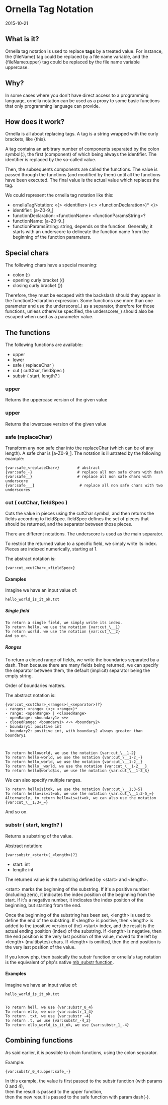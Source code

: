Ornella Tag Notation
=========================
2015-10-21





What is it?
---------------

Ornella tag notation is used to replace **tags** by a treated value.
For instance, the {fileName} tag could be replaced by a file name variable,
and the {fileName:upper} tag could be replaced by the file name variable uppercase.


Why?
-------

In some cases where you don't have direct access to a programming language, ornella notation can be used
as a proxy to some basic functions that only programming language can provide.



How does it work?
---------------------

Ornella is all about replacing tags.
A tag is a string wrapped with the curly brackets, like {this}.

A tag contains an arbitrary number of components separated by the colon symbol(:), 
the first (component) of which being always the identifier.
The identifier is replaced by the so-called value.

Then, the subsequents components are called the functions.
The value is passed through the functions (and modified by them) until all the functions have been executed.
The final value is the actual value which replaces the tag.


We could represent the ornella tag notation like this:

- ornellaTagNotation: \<{> \<identifier> (\<:> \<functionDeclaration>)*  \<}>
- identifier:  [a-Z0-9_]
- functionDeclaration: \<functionName> \<functionParamsString>?
- functionName:  [a-Z0-9_]
- functionParamsString: string, depends on the function. Generally, it starts with an underscore to delineate 
                            the function name from the beginning of the function parameters.




Special chars 
---------------------

The following chars have a special meaning:

- colon (:) 
- opening curly bracket ({)
- closing curly bracket (})

Therefore, they must be escaped with the backslash should they appear in the functionDeclaration expression.
Some functions use more than one parameter and use the underscore(\_) as a separator, therefore for those functions, 
unless otherwise specified, the underscore(\_) should also be escaped when used as a parameter value. 
 




The functions
---------------------

The following functions are available:

- upper
- lower
- safe ( replaceChar )
- cut ( cutChar, fieldSpec )
- substr ( start, length? )




### upper

Returns the uppercase version of the given value

### upper

Returns the lowercase version of the given value

### safe (replaceChar)

Transform any non safe char into the replaceChar (which can be of any length).
A safe char is [a-Z0-9_].
The notation is illustrated by the following example:

    {var:safe_<replaceChar>}        # abstract
    {var:safe_-}                    # replace all non safe chars with dash
    {var:safe__}                    # replace all non safe chars with underscore
    {var:safe___}                    # replace all non safe chars with two underscores



### cut ( cutChar, fieldSpec )

Cuts the value in pieces using the cutChar symbol, and then returns the fields according to fieldSpec.
fieldSpec defines the set of pieces that should be returned, and the separator between those pieces.

There are different notations.
The underscore is used as the main separator.

To restrict the returned value to a specific field, we simply write its index.
Pieces are indexed numerically, starting at 1.
    
The abstract notation is:
    
    {var:cut_<cutChar>_<fieldSpec>}
    
    
#### Examples     

Imagine we have an input value of: 

    hello_world_is_it_ok.txt


##### Single field


    To return a single field, we simply write its index.
    To return hello, we use the notation {var:cut_\__1}
    To return world, we use the notation {var:cut_\__2}
    And so on.
    

##### Ranges

To return a closed range of fields, we write the boundaries separated by a dash.
Then because there are many fields being returned, we can specify the separator between them,
the default (implicit) separator being the empty string.

Order of boundaries matters.

The abstract notation is:
    
    {var:cut_<cutChar>_<ranges>(_<separator>)?}
    - ranges: <range> (<;> <range>)*
    - range: <openRange> | <closedRange>
    - openRange: <boundary1> <+> 
    - closedRange: <boundary1> <-> <boundary2>
    - boundary1: positive int
    - boundary2: positive int, with boundary2 always greater than boundary1
    
    
    
    To return helloworld, we use the notation {var:cut_\__1-2}
    To return hello-world, we use the notation {var:cut_\__1-2_-}
    To return hello_world, we use the notation {var:cut_\__1-2__}
    To return hello__world, we use the notation {var:cut_\__1-2___}
    To return hello$world$is, we use the notation {var:cut_\__1-3_$}

We can also specify multiple ranges.

    To return helloisitok, we use the notation {var:cut_\__1;3-5}
    To return hello=is=it=ok, we use the notation {var:cut_\__1;3-5_=}
    Alternately, to return hello=is=it=ok, we can also use the notation {var:cut_\__1;3+_=}

And so on.
    
    
    
### substr ( start, length? )

Returns a substring of the value.

Abstract notation: 
    
    {var:substr_<start>(_<length>)?}
    
- start: int    
- length: int
    
    
The returned value is the substring defined by \<start> and \<length>.
    
\<start> marks the beginning of the substring.
If it's a positive number (including zero), it indicates the index position of the beginning from the start.
If it's a negative number, it indicates the index position of the beginning, but starting from the end.


Once the beginning of the substring has been set, \<length> is used to define the end of the substring.
If \<length> is positive, then \<length> is added to the (positive version of the) \<start> index, and the result 
is the actual ending position (index) of the substring.
If \<length> is negative, then the end position is the very last position of the value, moved to the left by 
\<length> (multibytes) chars.
If \<length> is omitted, then the end position is the very last position of the value.


If you know php, then basically the substr function or ornella's tag notation is the equivalent of php's native [mb_substr function](http://php.net/manual/en/function.mb-substr.php).


 
    
    
#### Examples     
        
Imagine we have an input value of: 

    hello_world_is_it_ok.txt
    
  
    To return hell, we use {var:substr_0_4}    
    To return ello, we use {var:substr_1_4}    
    To return .txt, we use {var:substr_-4}    
    To return .t, we use {var:substr_-4_2}    
    To return ello_world_is_it_ok, we use {var:substr_1_-4}    
    
    
    

Combining functions
---------------------
    
As said earlier, it is possible to chain functions, using the colon separator.
    
Example:
    
    
    {var:substr_0_4:upper:safe_-}  
    
In this example, the value is first passed to the substr function (with params 0 and 4), <br>
then the result is passed to the upper function,<br>
then the new result is passed to the safe function with param dash(-).
    
    
    
    
















